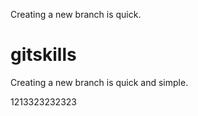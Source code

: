 Creating a new branch is quick.
# gitskills
Creating a new branch is quick and simple.

1213323232323
